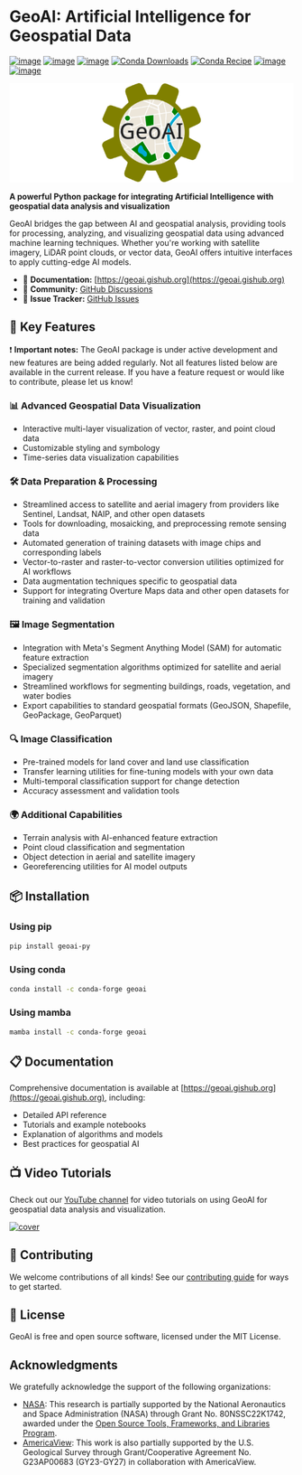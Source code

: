 # GeoAI: Artificial Intelligence for Geospatial Data

[![image](https://img.shields.io/pypi/v/geoai-py.svg)](https://pypi.python.org/pypi/geoai-py)
[![image](https://static.pepy.tech/badge/geoai-py)](https://pepy.tech/project/geoai-py)
[![image](https://img.shields.io/conda/vn/conda-forge/geoai.svg)](https://anaconda.org/conda-forge/geoai)
[![Conda Downloads](https://img.shields.io/conda/dn/conda-forge/geoai.svg)](https://anaconda.org/conda-forge/geoai)
[![Conda Recipe](https://img.shields.io/badge/recipe-geoai-green.svg)](https://github.com/giswqs/geoai-py-feedstock)
[![image](https://img.shields.io/badge/License-MIT-yellow.svg)](https://opensource.org/licenses/MIT)
[![image](https://img.shields.io/badge/YouTube-Tutorials-red)](https://tinyurl.com/GeoAI-Tutorials)

[![logo](https://raw.githubusercontent.com/opengeos/geoai/master/docs/assets/logo_rect.png)](https://github.com/opengeos/geoai/blob/master/docs/assets/logo.png)

**A powerful Python package for integrating Artificial Intelligence with geospatial data analysis and visualization**

GeoAI bridges the gap between AI and geospatial analysis, providing tools for processing, analyzing, and visualizing geospatial data using advanced machine learning techniques. Whether you're working with satellite imagery, LiDAR point clouds, or vector data, GeoAI offers intuitive interfaces to apply cutting-edge AI models.

-   📖 **Documentation:** [https://geoai.gishub.org](https://geoai.gishub.org)
-   💬 **Community:** [GitHub Discussions](https://github.com/opengeos/geoai/discussions)
-   🐛 **Issue Tracker:** [GitHub Issues](https://github.com/opengeos/geoai/issues)

## 🚀 Key Features

❗ **Important notes:** The GeoAI package is under active development and new features are being added regularly. Not all features listed below are available in the current release. If you have a feature request or would like to contribute, please let us know!

### 📊 Advanced Geospatial Data Visualization

-   Interactive multi-layer visualization of vector, raster, and point cloud data
-   Customizable styling and symbology
-   Time-series data visualization capabilities

### 🛠️ Data Preparation & Processing

-   Streamlined access to satellite and aerial imagery from providers like Sentinel, Landsat, NAIP, and other open datasets
-   Tools for downloading, mosaicking, and preprocessing remote sensing data
-   Automated generation of training datasets with image chips and corresponding labels
-   Vector-to-raster and raster-to-vector conversion utilities optimized for AI workflows
-   Data augmentation techniques specific to geospatial data
-   Support for integrating Overture Maps data and other open datasets for training and validation

### 🖼️ Image Segmentation

-   Integration with Meta's Segment Anything Model (SAM) for automatic feature extraction
-   Specialized segmentation algorithms optimized for satellite and aerial imagery
-   Streamlined workflows for segmenting buildings, roads, vegetation, and water bodies
-   Export capabilities to standard geospatial formats (GeoJSON, Shapefile, GeoPackage, GeoParquet)

### 🔍 Image Classification

-   Pre-trained models for land cover and land use classification
-   Transfer learning utilities for fine-tuning models with your own data
-   Multi-temporal classification support for change detection
-   Accuracy assessment and validation tools

### 🌍 Additional Capabilities

-   Terrain analysis with AI-enhanced feature extraction
-   Point cloud classification and segmentation
-   Object detection in aerial and satellite imagery
-   Georeferencing utilities for AI model outputs

## 📦 Installation

### Using pip

```bash
pip install geoai-py
```

### Using conda

```bash
conda install -c conda-forge geoai
```

### Using mamba

```bash
mamba install -c conda-forge geoai
```

## 📋 Documentation

Comprehensive documentation is available at [https://geoai.gishub.org](https://geoai.gishub.org), including:

-   Detailed API reference
-   Tutorials and example notebooks
-   Explanation of algorithms and models
-   Best practices for geospatial AI

## 📺 Video Tutorials

Check out our [YouTube channel](https://tinyurl.com/GeoAI-Tutorials) for video tutorials on using GeoAI for geospatial data analysis and visualization.

[![cover](https://github.com/user-attachments/assets/3cde9547-ab62-4d70-b23a-3e5ed27c7407)](https://tinyurl.com/GeoAI-Tutorials)

## 🤝 Contributing

We welcome contributions of all kinds! See our [contributing guide](https://geoai.gishub.org/contributing) for ways to get started.

## 📄 License

GeoAI is free and open source software, licensed under the MIT License.

## Acknowledgments

We gratefully acknowledge the support of the following organizations:

-   [NASA](https://www.nasa.gov): This research is partially supported by the National Aeronautics and Space Administration (NASA) through Grant No. 80NSSC22K1742, awarded under the [Open Source Tools, Frameworks, and Libraries Program](https://bit.ly/3RVBRcQ).
-   [AmericaView](https://americaview.org): This work is also partially supported by the U.S. Geological Survey through Grant/Cooperative Agreement No. G23AP00683 (GY23-GY27) in collaboration with AmericaView.
